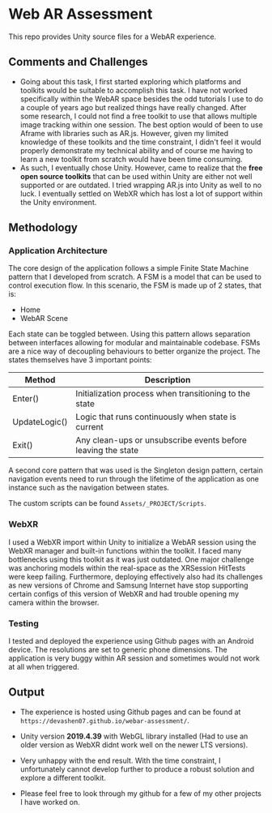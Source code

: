 # Web AR Assessment 

This repo provides Unity source files for a WebAR experience.  

## Comments and Challenges

- Going about this task, I first started exploring which platforms and toolkits would be suitable to accomplish this task. I have not worked specifically within the WebAR space besides the odd tutorials I use to do a couple of years ago but realized things have really changed. After some research, I could not find a free toolkit to use that allows multiple image tracking within one session. The best option would of been to use Aframe with libraries such as AR.js. However, given my limited knowledge of these toolkits and the time constraint, I didn't feel it would properly demonstrate my technical ability and of course me having to learn a new toolkit from scratch would have been time consuming.
- As such, I eventually chose Unity. However, came to realize that the **free open source toolkits** that can be used within Unity are either not well supported or are outdated. I tried wrapping AR.js into Unity as well to no luck. I eventually settled on WebXR which has lost a lot of support within the Unity environment. 

## Methodology

### Application Architecture

The core design of the application follows a simple Finite State Machine pattern that I developed from scratch.  A FSM is a model that can be used to control execution flow. In this scenario, the FSM is made up of 2 states, that is: 
- Home
- WebAR Scene

Each state can be toggled between. Using this pattern allows separation between interfaces allowing for modular and maintainable codebase. FSMs are a nice way of decoupling behaviours to better organize the project. The states themselves have 3 important points:

| Method        | Description                                                  |
|---------------|--------------------------------------------------------------|
| Enter()       | Initialization process when transitioning to the state       |
| UpdateLogic() | Logic that runs continuously when state is current           |
| Exit()        | Any clean-ups or unsubscribe events before leaving the state | 

A second core pattern that was used is the Singleton design pattern, certain navigation events need to run through the lifetime of the application as one instance such as the navigation between states. 

The custom scripts can be found ```Assets/_PROJECT/Scripts```.

### WebXR 

I used a WebXR import within Unity to initialize a WebAR session using the WebXR manager and built-in functions within the toolkit. I faced many bottlenecks using this toolkit as it was just outdated. One major challenge was anchoring models within the real-space as the XRSession HitTests were keep failing. Furthermore, deploying effectively also had its challenges as new versions of Chrome and Samsung Internet have stop supporting certain configs of this version of WebXR and had trouble opening my camera within the browser. 

### Testing

I tested and deployed the experience using Github pages with an Android device. The resolutions are set to generic phone dimensions. The application is very buggy within AR session and sometimes would not work at all when triggered. 

## Output

- The experience is hosted using Github pages and can be found at ```https://devashen07.github.io/webar-assessment/```.
- Unity version **2019.4.39** with WebGL library installed (Had to use an older version as WebXR didnt work well on the newer LTS versions).

- Very unhappy with the end result. With the time constraint, I unfortunately cannot develop further to produce a robust solution and explore a different toolkit.
- Please feel free to look through my github for a few of my other projects I have worked on. 

